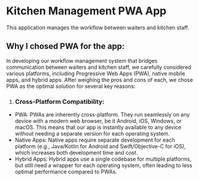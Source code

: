# Kitchen Management PWA App
This application manages the workflow between  waiters and kitchen staff.


## Why I chosed PWA for the app:
In developing our workflow management system that bridges communication between waiters and kitchen staff, we carefully considered various platforms, including Progressive Web Apps (PWA), native mobile apps, and hybrid apps. After weighing the pros and cons of each, we chose PWA as the optimal solution for several key reasons:

1. ### Cross-Platform Compatibility:
  - PWA: PWAs are inherently cross-platform. They run seamlessly on any device with a modern web browser, be it Android, iOS, Windows, or macOS. This means that our app is instantly available to any device without needing a separate version for each operating system.
  - Native Apps: Native apps require separate development for each platform (e.g., Java/Kotlin for Android and Swift/Objective-C for iOS), which increases both development time and cost.
  - Hybrid Apps: Hybrid apps use a single codebase for multiple platforms, but still need a wrapper for each operating system, often leading to less optimal performance compared to PWAs.

